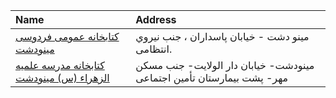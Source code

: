 | Name                                                         | Address                                                                |
|:-------------------------------------------------------------|:-----------------------------------------------------------------------|
| [كتابخانه عمومی فردوسی مینودشت](http://ferdosipl.blogfa.com) | مینو دشت - خیابان پاسداران ، جنب نيروي انتظامى.                        |
| [کتابخانه مدرسه علمیه الزهراء (س) مینودشت](http://)          | مینودشت- خیابان دار الولایت- جنب مسكن مهر- پشت بیمارستان تأمین اجتماعی |